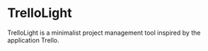 # TrelloLight
TrelloLight is a minimalist project management tool inspired by the application Trello.
